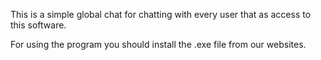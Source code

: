 This is a simple global chat for chatting with every user that as access to this software.

For using the program you should install the .exe file from our websites.